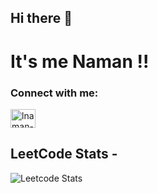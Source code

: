 ## Hi there 👋

<H1>It's me Naman !! </H1>

<h3 align="left">Connect with me:</h3>
<p align="left">
<a href="https://linkedin.com/in/naman-sinha-50143a321" target="blank"><img align="center" src="https://raw.githubusercontent.com/rahuldkjain/github-profile-readme-generator/master/src/images/icons/Social/linked-in-alt.svg" alt="lnaman-sinha-50143a321" height="30" width="40" /></a>
</p>
<h2>LeetCode Stats - </h2>

![Leetcode Stats](https://leetcard.jacoblin.cool/Naman_Legit)

<!--
**naman50/naman50** is a ✨ _special_ ✨ repository because its `README.md` (this file) appears on your GitHub profile.

Here are some ideas to get you started:

- 🔭 I’m currently working on ...
- 🌱 I’m currently learning ...
- 👯 I’m looking to collaborate on ...
- 🤔 I’m looking for help with ...
- 💬 Ask me about ...
- 📫 How to reach me: ...
- 😄 Pronouns: ...
- ⚡ Fun fact: ...
-->
